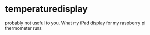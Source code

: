 # temperaturedisplay
probably not useful to you. What my iPad display for my raspberry pi thermometer runs
